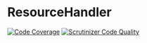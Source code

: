 # ResourceHandler
[![Code Coverage](https://scrutinizer-ci.com/g/managlea/ResourceHandler/badges/coverage.png?b=master)](https://scrutinizer-ci.com/g/managlea/ResourceHandler/?branch=master) [![Scrutinizer Code Quality](https://scrutinizer-ci.com/g/managlea/ResourceHandler/badges/quality-score.png?b=master)](https://scrutinizer-ci.com/g/managlea/ResourceHandler/?branch=master)
